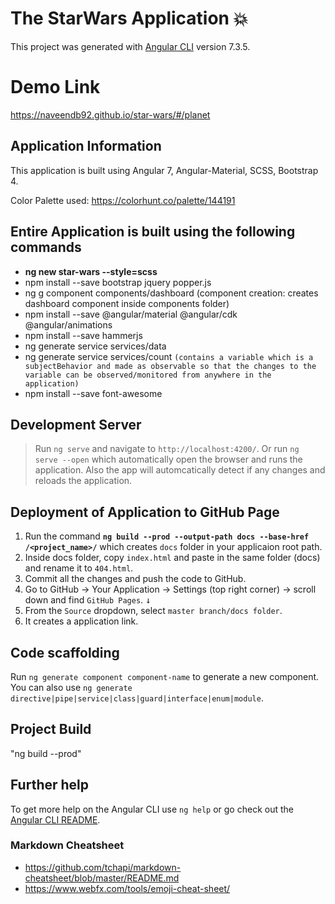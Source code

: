 # The StarWars Application :boom:

This project was generated with [Angular CLI](https://github.com/angular/angular-cli) version 7.3.5.

# Demo Link

  https://naveendb92.github.io/star-wars/#/planet

## Application Information

  This application is built using Angular 7, Angular-Material, SCSS, Bootstrap 4.
  
  Color Palette used: https://colorhunt.co/palette/144191
  
##  Entire Application is built using the following commands
  * __ng new star-wars --style=scss__
  * npm install --save bootstrap jquery popper.js
  * ng g component components/dashboard (component creation: creates dashboard component inside components folder)
  * npm install --save @angular/material @angular/cdk @angular/animations
  * npm install --save hammerjs
  * ng generate service services/data
  * ng generate service services/count
  `(contains a variable which is a subjectBehavior and made as observable so that the changes to the variable can be observed/monitored from anywhere in the application)`
  * npm install --save font-awesome

## Development Server

 > Run `ng serve` and navigate to `http://localhost:4200/`. Or run `ng serve --open` which automatically open the browser and runs the application. Also the app will automcatically detect if any changes and reloads the application.
 
## Deployment of Application to GitHub Page

  1.  Run the command **`ng build --prod --output-path docs --base-href /<project_name>/`** which creates `docs` folder in your applicaion root path. 
  2.  Inside docs folder, copy `index.html` and paste in the same folder (docs) and rename it to `404.html`.
  3. Commit all the changes and push the code to GitHub.
  4. Go to GitHub -> Your Application -> Settings (top right corner) -> scroll down and find `GitHub Pages`. <kbd>↓</kbd>
  5. From the `Source` dropdown, select `master branch/docs folder`.
  6. It creates a application link.

## Code scaffolding

Run `ng generate component component-name` to generate a new component. You can also use `ng generate directive|pipe|service|class|guard|interface|enum|module`.

## Project Build

"ng build --prod"


## Further help

To get more help on the Angular CLI use `ng help` or go check out the [Angular CLI README](https://github.com/angular/angular-cli/blob/master/README.md).

### Markdown Cheatsheet
  * https://github.com/tchapi/markdown-cheatsheet/blob/master/README.md
  * https://www.webfx.com/tools/emoji-cheat-sheet/
